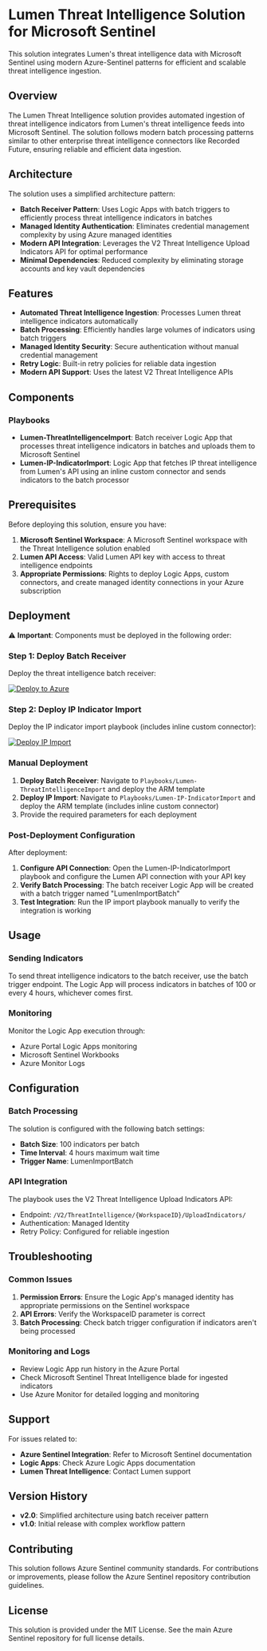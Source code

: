 # Lumen Threat Intelligence Solution for Microsoft Sentinel

This solution integrates Lumen's threat intelligence data with Microsoft Sentinel using modern Azure-Sentinel patterns for efficient and scalable threat intelligence ingestion.

## Overview

The Lumen Threat Intelligence solution provides automated ingestion of threat intelligence indicators from Lumen's threat intelligence feeds into Microsoft Sentinel. The solution follows modern batch processing patterns similar to other enterprise threat intelligence connectors like Recorded Future, ensuring reliable and efficient data ingestion.

## Architecture

The solution uses a simplified architecture pattern:

- **Batch Receiver Pattern**: Uses Logic Apps with batch triggers to efficiently process threat intelligence indicators in batches
- **Managed Identity Authentication**: Eliminates credential management complexity by using Azure managed identities
- **Modern API Integration**: Leverages the V2 Threat Intelligence Upload Indicators API for optimal performance
- **Minimal Dependencies**: Reduced complexity by eliminating storage accounts and key vault dependencies

## Features

- **Automated Threat Intelligence Ingestion**: Processes Lumen threat intelligence indicators automatically
- **Batch Processing**: Efficiently handles large volumes of indicators using batch triggers
- **Managed Identity Security**: Secure authentication without manual credential management
- **Retry Logic**: Built-in retry policies for reliable data ingestion
- **Modern API Support**: Uses the latest V2 Threat Intelligence APIs

## Components

### Playbooks

- **Lumen-ThreatIntelligenceImport**: Batch receiver Logic App that processes threat intelligence indicators in batches and uploads them to Microsoft Sentinel
- **Lumen-IP-IndicatorImport**: Logic App that fetches IP threat intelligence from Lumen's API using an inline custom connector and sends indicators to the batch processor

## Prerequisites

Before deploying this solution, ensure you have:

1. **Microsoft Sentinel Workspace**: A Microsoft Sentinel workspace with the Threat Intelligence solution enabled
2. **Lumen API Access**: Valid Lumen API key with access to threat intelligence endpoints
3. **Appropriate Permissions**: Rights to deploy Logic Apps, custom connectors, and create managed identity connections in your Azure subscription

## Deployment

⚠️ **Important**: Components must be deployed in the following order:

### Step 1: Deploy Batch Receiver

Deploy the threat intelligence batch receiver:

[![Deploy to Azure](https://aka.ms/deploytoazurebutton)](https://portal.azure.com/#create/Microsoft.Template/uri/https%3A%2F%2Fraw.githubusercontent.com%2FAzure%2FAzure-Sentinel%2Fmaster%2FSolutions%2FLumen%2FPlaybooks%2FLumen-ThreatIntelligenceImport%2Fazuredeploy.json)

### Step 2: Deploy IP Indicator Import

Deploy the IP indicator import playbook (includes inline custom connector):

[![Deploy IP Import](https://aka.ms/deploytoazurebutton)](https://portal.azure.com/#create/Microsoft.Template/uri/https%3A%2F%2Fraw.githubusercontent.com%2FAzure%2FAzure-Sentinel%2Fmaster%2FSolutions%2FLumen%2FPlaybooks%2FLumen-IP-IndicatorImport%2Fazuredeploy.json)

### Manual Deployment

1. **Deploy Batch Receiver**: Navigate to `Playbooks/Lumen-ThreatIntelligenceImport` and deploy the ARM template  
2. **Deploy IP Import**: Navigate to `Playbooks/Lumen-IP-IndicatorImport` and deploy the ARM template (includes inline custom connector)
3. Provide the required parameters for each deployment

### Post-Deployment Configuration

After deployment:

1. **Configure API Connection**: Open the Lumen-IP-IndicatorImport playbook and configure the Lumen API connection with your API key
2. **Verify Batch Processing**: The batch receiver Logic App will be created with a batch trigger named "LumenImportBatch"
3. **Test Integration**: Run the IP import playbook manually to verify the integration is working

## Usage

### Sending Indicators

To send threat intelligence indicators to the batch receiver, use the batch trigger endpoint. The Logic App will process indicators in batches of 100 or every 4 hours, whichever comes first.

### Monitoring

Monitor the Logic App execution through:
- Azure Portal Logic Apps monitoring
- Microsoft Sentinel Workbooks
- Azure Monitor Logs

## Configuration

### Batch Processing

The solution is configured with the following batch settings:
- **Batch Size**: 100 indicators per batch
- **Time Interval**: 4 hours maximum wait time
- **Trigger Name**: LumenImportBatch

### API Integration

The playbook uses the V2 Threat Intelligence Upload Indicators API:
- Endpoint: `/V2/ThreatIntelligence/{WorkspaceID}/UploadIndicators/`
- Authentication: Managed Identity
- Retry Policy: Configured for reliable ingestion

## Troubleshooting

### Common Issues

1. **Permission Errors**: Ensure the Logic App's managed identity has appropriate permissions on the Sentinel workspace
2. **API Errors**: Verify the WorkspaceID parameter is correct
3. **Batch Processing**: Check batch trigger configuration if indicators aren't being processed

### Monitoring and Logs

- Review Logic App run history in the Azure Portal
- Check Microsoft Sentinel Threat Intelligence blade for ingested indicators
- Use Azure Monitor for detailed logging and monitoring

## Support

For issues related to:
- **Azure Sentinel Integration**: Refer to Microsoft Sentinel documentation
- **Logic Apps**: Check Azure Logic Apps documentation
- **Lumen Threat Intelligence**: Contact Lumen support

## Version History

- **v2.0**: Simplified architecture using batch receiver pattern
- **v1.0**: Initial release with complex workflow pattern

## Contributing

This solution follows Azure Sentinel community standards. For contributions or improvements, please follow the Azure Sentinel repository contribution guidelines.

## License

This solution is provided under the MIT License. See the main Azure Sentinel repository for full license details.